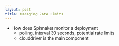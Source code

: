 ```yaml
---
layout: post
title: Managing Rate Limits
---
```


- How does Spinnaker monitor a deployment
  - polling, interval 30 seconds, potential rate limits
  - clouddriver is the main component